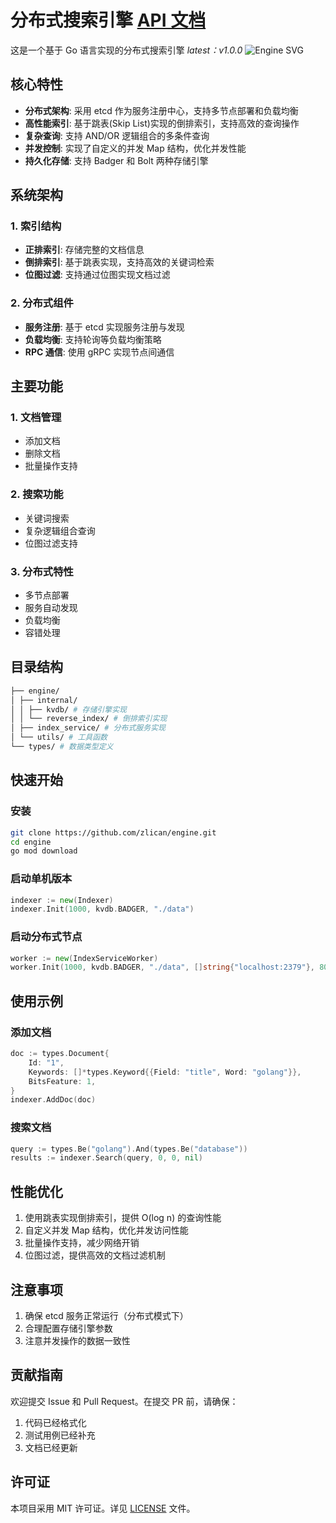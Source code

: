 # 分布式搜索引擎 [API 文档](https://github.com/zlican/engine/wiki/API-%E6%96%87%E6%A1%A3)

这是一个基于 Go 语言实现的分布式搜索引擎  *latest：v1.0.0*
![Engine SVG](https://raw.githubusercontent.com/zlican/engine/main/engine.SVG)

## 核心特性

- **分布式架构**: 采用 etcd 作为服务注册中心，支持多节点部署和负载均衡
- **高性能索引**: 基于跳表(Skip List)实现的倒排索引，支持高效的查询操作
- **复杂查询**: 支持 AND/OR 逻辑组合的多条件查询
- **并发控制**: 实现了自定义的并发 Map 结构，优化并发性能
- **持久化存储**: 支持 Badger 和 Bolt 两种存储引擎

## 系统架构

### 1. 索引结构

- **正排索引**: 存储完整的文档信息
- **倒排索引**: 基于跳表实现，支持高效的关键词检索
- **位图过滤**: 支持通过位图实现文档过滤

### 2. 分布式组件

- **服务注册**: 基于 etcd 实现服务注册与发现
- **负载均衡**: 支持轮询等负载均衡策略
- **RPC 通信**: 使用 gRPC 实现节点间通信

## 主要功能

### 1. 文档管理

- 添加文档
- 删除文档
- 批量操作支持

### 2. 搜索功能

- 关键词搜索
- 复杂逻辑组合查询
- 位图过滤支持

### 3. 分布式特性

- 多节点部署
- 服务自动发现
- 负载均衡
- 容错处理

## 目录结构

```bash
├── engine/
│ ├── internal/
│ │ ├── kvdb/ # 存储引擎实现
│ │ └── reverse_index/ # 倒排索引实现
│ ├── index_service/ # 分布式服务实现
│ └── utils/ # 工具函数
└── types/ # 数据类型定义
```

## 快速开始

### 安装

```bash
git clone https://github.com/zlican/engine.git
cd engine
go mod download
```

### 启动单机版本

```go
indexer := new(Indexer)
indexer.Init(1000, kvdb.BADGER, "./data")
```

### 启动分布式节点

```go
worker := new(IndexServiceWorker)
worker.Init(1000, kvdb.BADGER, "./data", []string{"localhost:2379"}, 8081)
```

## 使用示例

### 添加文档

```go
doc := types.Document{
    Id: "1",
    Keywords: []*types.Keyword{{Field: "title", Word: "golang"}},
    BitsFeature: 1,
}
indexer.AddDoc(doc)
```

### 搜索文档

```go
query := types.Be("golang").And(types.Be("database"))
results := indexer.Search(query, 0, 0, nil)
```

## 性能优化

1. 使用跳表实现倒排索引，提供 O(log n) 的查询性能
2. 自定义并发 Map 结构，优化并发访问性能
3. 批量操作支持，减少网络开销
4. 位图过滤，提供高效的文档过滤机制

## 注意事项

1. 确保 etcd 服务正常运行（分布式模式下）
2. 合理配置存储引擎参数
3. 注意并发操作的数据一致性

## 贡献指南

欢迎提交 Issue 和 Pull Request。在提交 PR 前，请确保：

1. 代码已经格式化
2. 测试用例已经补充
3. 文档已经更新

## 许可证

本项目采用 MIT 许可证。详见 [LICENSE](LICENSE) 文件。
